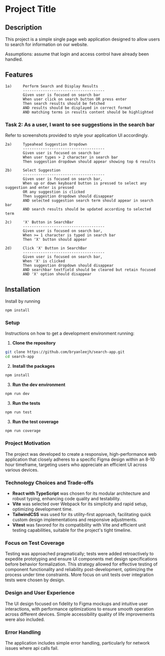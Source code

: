 # Project Title

## Description

This project is a simple single page web application designed to allow users to search for information on our website.

Assumptions: assume that login and access control have already been handled.

## Features

```
1a)     Perform Search and Display Results
        -------------------------------------
        Given user is focused on search bar
        When user click on search button OR press enter
        Then search results should be fetched
        AND results should be displayed in correct format
        AND matching terms in results content should be highlighted
```

### Task 2: As a user, I want to see suggestions in the search bar

Refer to screenshots provided to style your application UI accordingly.

```
2a)     Typeahead Suggestion Dropdown
        -------------------------------------
        Given user is focused on search bar
        When user types > 2 character in search bar
        Then suggestion dropdown should appear showing top 6 results
```

```
2b)     Select Suggestion
        -------------------------------------
        Given user is focused on search bar,
        When up or down keyboard button is pressed to select any suggestion and enter is pressed
        OR any suggestion is clicked
        Then suggestion dropdown should disappear
        AND selected suggestion search term should appear in search bar
        AND search results should be updated according to selected term
```

```
2c)     'X' Button in SearchBar
        -------------------------------------
        Given user is focused on search bar,
        When >= 1 character is typed in search bar
        Then 'X' button should appear
```

```
2d)     Click 'X' Button in SearchBar
        -------------------------------------
        Given user is focused on search bar,
        When 'X' is clicked
        Then suggestion dropdown should disappear
        AND searchbar textfield should be cleared but retain focused
        AND 'X' option should disappear
```

## Installation

Install by running

```
npm install
```

### Setup

Instructions on how to get a development environment running:

1. **Clone the repository**

```bash
git clone https://github.com/bryanleejh/search-app.git
cd search-app
```

2. **Install the packages**

```bash
npm install
```

3. **Run the dev environment**

```bash
npm run dev
```

3. **Run the tests**

```bash
npm run test
```

3. **Run the test coverage**

```bash
npm run coverage
```

### Project Motivation

The project was developed to create a responsive, high-performance web application that closely adheres to a specific Figma design within an 8-10 hour timeframe, targeting users who appreciate an efficient UI across various devices.

### Technology Choices and Trade-offs

- **React with TypeScript** was chosen for its modular architecture and robust typing, enhancing code quality and testability.
- **Vite** was selected over Webpack for its simplicity and rapid setup, optimizing development time.
- **TailwindCSS** was used for its utility-first approach, facilitating quick custom design implementations and responsive adjustments.
- **Vitest** was favored for its compatibility with Vite and efficient unit testing capabilities, suitable for the project's tight timeline.

### Focus on Test Coverage

Testing was approached pragmatically; tests were added retroactively to expedite prototyping and ensure UI components met design specifications before behavior formalization. This strategy allowed for effective testing of component functionality and reliability post-development, optimizing the process under time constraints. More focus on unit tests over integration tests were chosen by design.

### Design and User Experience

The UI design focused on fidelity to Figma mockups and intuitive user interactions, with performance optimizations to ensure smooth operation across different devices. Simple accessibility quality of life improvements were also included.

### Error Handling

The application includes simple error handling, particularly for network issues where api calls fail.
